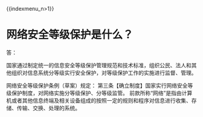 {{indexmenu_n>1}}

# 网络安全等级保护是什么？

答：

国家通过制定统一的信息安全等级保护管理规范和技术标准，组织公民、法人和其他组织对信息系统分等级实行安全保护，对等级保护工作的实施进行监督、管理。

网络安全等级保护条例（草案）规定：
第三条【确立制度】国家实行网络安全等级保护制度，对网络实施分等级保护、分等级监管。
前款所称“网络”是指由计算机或者其他信息终端及相关设备组成的按照一定的规则和程序对信息进行收集、存储、传输、交换、处理的系统。

